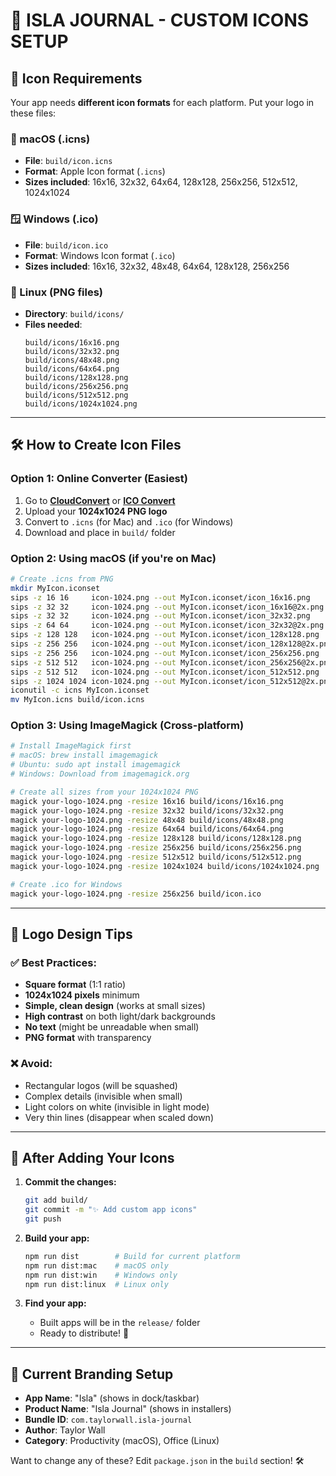 # 🎨 **ISLA JOURNAL - CUSTOM ICONS SETUP**

## 📱 **Icon Requirements**

Your app needs **different icon formats** for each platform. Put your logo in these files:

### **🍎 macOS (.icns)**
- **File**: `build/icon.icns`
- **Format**: Apple Icon format (`.icns`)
- **Sizes included**: 16x16, 32x32, 64x64, 128x128, 256x256, 512x512, 1024x1024

### **🪟 Windows (.ico)**  
- **File**: `build/icon.ico`
- **Format**: Windows Icon format (`.ico`)
- **Sizes included**: 16x16, 32x32, 48x48, 64x64, 128x128, 256x256

### **🐧 Linux (PNG files)**
- **Directory**: `build/icons/`
- **Files needed**:
  ```
  build/icons/16x16.png
  build/icons/32x32.png
  build/icons/48x48.png
  build/icons/64x64.png
  build/icons/128x128.png
  build/icons/256x256.png
  build/icons/512x512.png
  build/icons/1024x1024.png
  ```

---

## 🛠️ **How to Create Icon Files**

### **Option 1: Online Converter (Easiest)**
1. Go to **[CloudConvert](https://cloudconvert.com/png-to-icns)** or **[ICO Convert](https://icoconvert.com/)**
2. Upload your **1024x1024 PNG logo**
3. Convert to `.icns` (for Mac) and `.ico` (for Windows)
4. Download and place in `build/` folder

### **Option 2: Using macOS (if you're on Mac)**
```bash
# Create .icns from PNG
mkdir MyIcon.iconset
sips -z 16 16     icon-1024.png --out MyIcon.iconset/icon_16x16.png
sips -z 32 32     icon-1024.png --out MyIcon.iconset/icon_16x16@2x.png
sips -z 32 32     icon-1024.png --out MyIcon.iconset/icon_32x32.png
sips -z 64 64     icon-1024.png --out MyIcon.iconset/icon_32x32@2x.png
sips -z 128 128   icon-1024.png --out MyIcon.iconset/icon_128x128.png
sips -z 256 256   icon-1024.png --out MyIcon.iconset/icon_128x128@2x.png
sips -z 256 256   icon-1024.png --out MyIcon.iconset/icon_256x256.png
sips -z 512 512   icon-1024.png --out MyIcon.iconset/icon_256x256@2x.png
sips -z 512 512   icon-1024.png --out MyIcon.iconset/icon_512x512.png
sips -z 1024 1024 icon-1024.png --out MyIcon.iconset/icon_512x512@2x.png
iconutil -c icns MyIcon.iconset
mv MyIcon.icns build/icon.icns
```

### **Option 3: Using ImageMagick (Cross-platform)**
```bash
# Install ImageMagick first
# macOS: brew install imagemagick
# Ubuntu: sudo apt install imagemagick
# Windows: Download from imagemagick.org

# Create all sizes from your 1024x1024 PNG
magick your-logo-1024.png -resize 16x16 build/icons/16x16.png
magick your-logo-1024.png -resize 32x32 build/icons/32x32.png
magick your-logo-1024.png -resize 48x48 build/icons/48x48.png
magick your-logo-1024.png -resize 64x64 build/icons/64x64.png
magick your-logo-1024.png -resize 128x128 build/icons/128x128.png
magick your-logo-1024.png -resize 256x256 build/icons/256x256.png
magick your-logo-1024.png -resize 512x512 build/icons/512x512.png
magick your-logo-1024.png -resize 1024x1024 build/icons/1024x1024.png

# Create .ico for Windows
magick your-logo-1024.png -resize 256x256 build/icon.ico
```

---

## 🎨 **Logo Design Tips**

### **✅ Best Practices:**
- **Square format** (1:1 ratio)
- **1024x1024 pixels** minimum
- **Simple, clean design** (works at small sizes)
- **High contrast** on both light/dark backgrounds
- **No text** (might be unreadable when small)
- **PNG format** with transparency

### **❌ Avoid:**
- Rectangular logos (will be squashed)
- Complex details (invisible when small)
- Light colors on white (invisible in light mode)
- Very thin lines (disappear when scaled down)

---

## 🚀 **After Adding Your Icons**

1. **Commit the changes:**
   ```bash
   git add build/
   git commit -m "✨ Add custom app icons"
   git push
   ```

2. **Build your app:**
   ```bash
   npm run dist        # Build for current platform
   npm run dist:mac    # macOS only
   npm run dist:win    # Windows only  
   npm run dist:linux  # Linux only
   ```

3. **Find your app:**
   - Built apps will be in the `release/` folder
   - Ready to distribute! 🎉

---

## 🔧 **Current Branding Setup**

- **App Name**: "Isla" (shows in dock/taskbar)
- **Product Name**: "Isla Journal" (shows in installers)
- **Bundle ID**: `com.taylorwall.isla-journal`
- **Author**: Taylor Wall
- **Category**: Productivity (macOS), Office (Linux)

Want to change any of these? Edit `package.json` in the `build` section! 🛠️ 